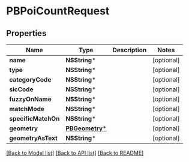 # PBPoiCountRequest

## Properties
Name | Type | Description | Notes
------------ | ------------- | ------------- | -------------
**name** | **NSString*** |  | [optional] 
**type** | **NSString*** |  | [optional] 
**categoryCode** | **NSString*** |  | [optional] 
**sicCode** | **NSString*** |  | [optional] 
**fuzzyOnName** | **NSString*** |  | [optional] 
**matchMode** | **NSString*** |  | [optional] 
**specificMatchOn** | **NSString*** |  | [optional] 
**geometry** | [**PBGeometry***](PBGeometry.md) |  | [optional] 
**geometryAsText** | **NSString*** |  | [optional] 

[[Back to Model list]](../README.md#documentation-for-models) [[Back to API list]](../README.md#documentation-for-api-endpoints) [[Back to README]](../README.md)


